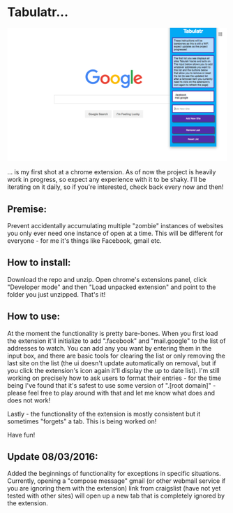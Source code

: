 # Tabulatr...

<img src="tabulatr.png" />

... is my first shot at a chrome extension. As of now the project is heavily work in progress, so expect any experience with it to be shaky. I'll be iterating on it daily, so if you're interested, check back every now and then!

## Premise:

Prevent accidentally accumulating multiple "zombie" instances of websites you only ever need one instance of open at a time. This will be different for everyone - for me it's things like Facebook, gmail etc.

## How to install:

Download the repo and unzip. Open chrome's extensions panel, click "Developer mode" and then "Load unpacked extension" and point to the folder you just unzipped. That's it!

## How to use:

At the moment the functionality is pretty bare-bones. When you first load the extension it'll initialize to add ".facebook" and "mail.google" to the list of addresses to watch. You can add any you want by entering them in the input box, and there are basic tools for clearing the list or only removing the last site on the list (the ui doesn't update automatically on removal, but if you click the extension's icon again it'll display the up to date list). I'm still working on precisely how to ask users to format their entries - for the time being I've found that it's safest to use some version of ".[root domain]" - please feel free to play around with that and let me know what does and does not work!

Lastly - the functionality of the extension is mostly consistent but it sometimes "forgets" a tab. This is being worked on!

Have fun!

## Update 08/03/2016:

Added the beginnings of functionality for exceptions in specific situations. Currently, opening a "compose message" gmail (or other webmail service if you are ignoring them with the extension) link from craigslist (have not yet tested with other sites) will open up a new tab that is completely ignored by the extension. 

